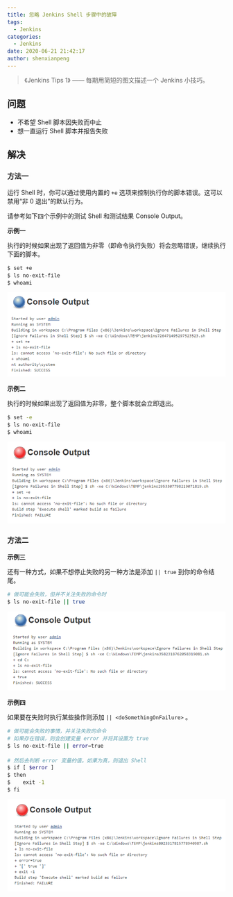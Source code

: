 ```yaml
---
title: 忽略 Jenkins Shell 步骤中的故障
tags:
  - Jenkins
categories:
  - Jenkins
date: 2020-06-21 21:42:17
author: shenxianpeng
---
```


> 《Jenkins Tips 1》 —— 每期用简短的图文描述一个 Jenkins 小技巧。

## 问题

* 不希望 Shell 脚本因失败而中止
* 想一直运行 Shell 脚本并报告失败

<!-- more -->

## 解决

### 方法一

运行 Shell 时，你可以通过使用内置的 `+e` 选项来控制执行你的脚本错误。这可以禁用“非 0 退出”的默认行为。

请参考如下四个示例中的测试 Shell 和测试结果 Console Output。

**示例一**

执行的时候如果出现了返回值为非零（即命令执行失败）将会忽略错误，继续执行下面的脚本。

```bash
$ set +e
$ ls no-exit-file
$ whoami
```
![示例一：测试结果](Jenkins-tips-1/1.png)

**示例二**

执行的时候如果出现了返回值为非零，整个脚本就会立即退出。

```bash
$ set -e
$ ls no-exit-file
$ whoami
```
![示例二：测试结果](Jenkins-tips-1/2.png)

### 方法二

**示例三**

还有一种方式，如果不想停止失败的另一种方法是添加 `|| true` 到你的命令结尾。

```bash
# 做可能会失败，但并不关注失败的命令时
$ ls no-exit-file || true
```

![示例三：测试结果](Jenkins-tips-1/3.png)

**示例四**

如果要在失败时执行某些操作则添加 `|| <doSomethingOnFailure>` 。

```bash
# 做可能会失败的事情，并关注失败的命令
# 如果存在错误，则会创建变量 error 并将其设置为 true
$ ls no-exit-file || error=true

# 然后去判断 error 变量的值。如果为真，则退出 Shell
$ if [ $error ]
$ then
$    exit -1
$ fi
```
![示例四：测试结果](Jenkins-tips-1/4.png)
